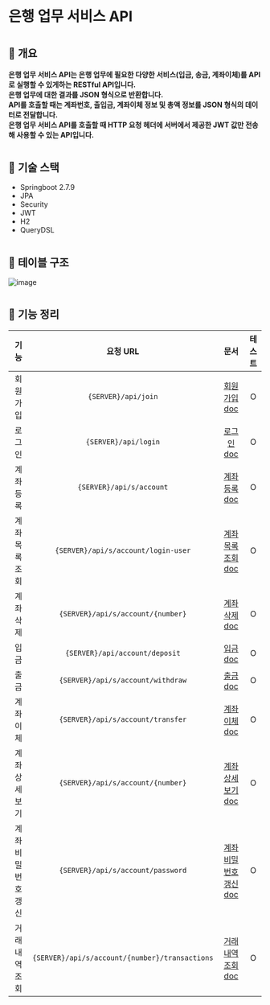 # 은행 업무 서비스 API 

#
## 🧷 개요
**은행 업무 서비스 API는 은행 업무에 필요한 다양한 서비스(입금, 송금, 계좌이체)를 API로 실행할 수 있게하는 RESTful API입니다.**</br>
**은행 업무에 대한 결과를 JSON 형식으로 반환합니다.**</br>
**API를 호출할 때는 계좌번호, 출입금, 계좌이체 정보 및 총액 정보를 JSON 형식의 데이터로 전달합니다.**</br>
**은행 업무 서비스 API를 호출할 때 HTTP 요청 헤더에 서버에서 제공한 JWT 값만 전송해 사용할 수 있는 API입니다.**

#
## 🧷 기술 스택

- Springboot 2.7.9
- JPA
- Security
- JWT
- H2
- QueryDSL

#
## 🧷 테이블 구조
<img alt="image" src="https://user-images.githubusercontent.com/85926257/224892792-54f75c8d-9829-4eca-8a4c-4dd3ad8787a5.png">

#
## 🧷 기능 정리

|기능|요청 URL|문서|테스트|
|:-:|:-:|:-:|:-:|
|회원가입|`{SERVER}/api/join`|[회원가입 doc](https://github.com/isayaksh/bank/blob/master/docs/join.md)|O|
|로그인|`{SERVER}/api/login`|[로그인 doc](https://github.com/isayaksh/bank/blob/master/docs/login.md)|O|
|계좌등록|`{SERVER}/api/s/account`|[계좌등록 doc](https://github.com/isayaksh/bank/blob/master/docs/registerAccount.md)|O|
|계좌목록 조회|`{SERVER}/api/s/account/login-user`|[계좌목록 조회 doc](https://github.com/isayaksh/bank/blob/master/docs/findAccountList.md)|O|
|계좌 삭제|`{SERVER}/api/s/account/{number}`|[계좌 삭제 doc](https://github.com/isayaksh/bank/blob/master/docs/deleteAccount.md)|O|
|입금|`{SERVER}/api/account/deposit`|[입금 doc](https://github.com/isayaksh/bank/blob/master/docs/deposit.md)|O|
|출금|`{SERVER}/api/s/account/withdraw`|[출금 doc](https://github.com/isayaksh/bank/blob/master/docs/withdraw.md)|O|
|계좌이체|`{SERVER}/api/s/account/transfer`|[계좌이체 doc](https://github.com/isayaksh/bank/blob/master/docs/transfer.md)|O|
|계좌 상세보기|`{SERVER}/api/s/account/{number}`|[계좌 상세보기 doc](https://github.com/isayaksh/bank/blob/master/docs/findAccountDetail.md)|O|
|계좌 비밀번호 갱신|`{SERVER}/api/s/account/password`|[계좌 비밀번호 갱신 doc](https://github.com/isayaksh/bank/blob/master/docs/resetPassword.md)|O|
|거래내역 조회|`{SERVER}/api/s/account/{number}/transactions`|[거래내역 조회 doc](https://github.com/isayaksh/bank/blob/master/docs/findTransactionList.md)|O|